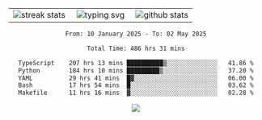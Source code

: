 <div align="center">
  <table style="border: none;" border="0" cellspacing="0" cellpadding="0">
    <tr>
      <td align="center" width="33%">
        <img src="https://github-readme-streak-stats.herokuapp.com/?user=kurtismassey&theme=tokyonight&hide_border=true" alt="streak stats" />
      </td>
      <td align="center" width="33%">
        <img src="https://readme-typing-svg.herokuapp.com/?font=Fira+Code&weight=600&size=15&duration=4000&pause=1000&color=00FF00&center=true&vCenter=true&random=false&width=150&lines=Hey%2C+I%27m+Kurtis!" alt="typing svg" />
      </td>
      <td align="center" width="33%">
        <img src="https://github-readme-stats.vercel.app/api?username=kurtismassey&show_icons=true&theme=tokyonight&hide_title=true" alt="github stats" />
      </td>
    </tr>
  </table>
</div>
<div align="center">

<!--START_SECTION:waka-->

```txt
From: 10 January 2025 - To: 02 May 2025

Total Time: 486 hrs 31 mins

TypeScript    207 hrs 13 mins ██████████▒░░░░░░░░░░░░░░   41.86 %
Python        184 hrs 10 mins █████████▒░░░░░░░░░░░░░░░   37.20 %
YAML          29 hrs 41 mins  █▓░░░░░░░░░░░░░░░░░░░░░░░   06.00 %
Bash          17 hrs 54 mins  █░░░░░░░░░░░░░░░░░░░░░░░░   03.62 %
Makefile      11 hrs 16 mins  ▓░░░░░░░░░░░░░░░░░░░░░░░░   02.28 %
```

<!--END_SECTION:waka-->

  <img src="https://github-readme-activity-graph.vercel.app/graph?username=kurtismassey&theme=tokyo-night&hide_border=true&custom_title=Contribution%20Graph" />

</div>
